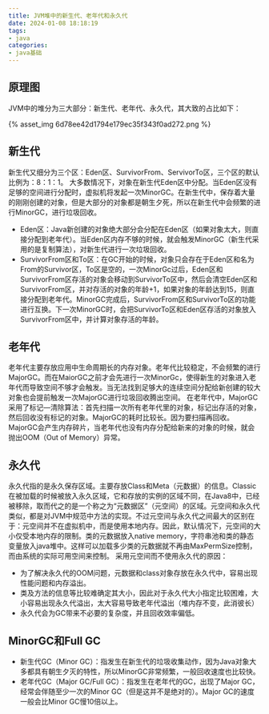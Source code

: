 ```yaml
---
title: JVM堆中的新生代、老年代和永久代
date: 2024-01-08 18:18:19
tags:
- java
categories:
- java基础
---
```










## 原理图

JVM中的堆分为三大部分：新生代、老年代、永久代，其大致的占比如下：

{% asset_img 6d78ee42d1794e179ec35f343f0ad272.png %}



## 新生代

新生代又细分为三个区：Eden区、SurvivorFrom、ServivorTo区，三个区的默认比例为：8：1：1。
 大多数情况下，对象在新生代Eden区中分配。当Eden区没有足够的空间进行分配时，虚拟机将发起一次MinorGC。在新生代中，保存着大量的刚刚创建的对象，但是大部分的对象都是朝生夕死，所以在新生代中会频繁的进行MinorGC，进行垃圾回收。

- Eden区：Java新创建的对象绝大部分会分配在Eden区（如果对象太大，则直接分配到老年代）。当Eden区内存不够的时候，就会触发MinorGC（新生代采用的是复制算法），对新生代进行一次垃圾回收。
- SurvivorFrom区和To区：在GC开始的时候，对象只会存在于Eden区和名为From的Survivor区，To区是空的，一次MinorGc过后，Eden区和SurvivorFrom区存活的对象会移动到SurvivorTo区中，然后会清空Eden区和SurvivorFrom区，并对存活的对象的年龄+1，如果对象的年龄达到15，则直接分配到老年代。MinorGC完成后，SurvivorFrom区和SurvivorTo区的功能进行互换。下一次MinorGC时，会把SurvivorTo区和Eden区存活的对象放入SurvivorFrom区中，并计算对象存活的年龄。

## 老年代

老年代主要存放应用中生命周期长的内存对象。老年代比较稳定，不会频繁的进行MajorGC。而在MaiorGC之前才会先进行一次MinorGc，使得新生的对象进入老年代而导致空间不够才会触发。当无法找到足够大的连续空间分配给新创建的较大对象也会提前触发一次MajorGC进行垃圾回收腾出空间。
  在老年代中，MajorGC采用了标记—清除算法：首先扫描一次所有老年代里的对象，标记出存活的对象，然后回收没有标记的对象。MajorGC的耗时比较长。因为要扫描再回收。MajorGC会产生内存碎片，当老年代也没有内存分配给新来的对象的时候，就会抛出OOM（Out of Memory）异常。

## 永久代

永久代指的是永久保存区域。主要存放Class和Meta（元数据）的信息。Classic在被加载的时候被放入永久区域，它和存放的实例的区域不同，在Java8中，已经被移除，取而代之的是一个称之为“元数据区”（元空间）的区域。元空间和永久代类似，都是对JVM中规范中方法的实现。不过元空间与永久代之间最大的区别在于：元空间并不在虚拟机中，而是使用本地内存。因此，默认情况下，元空间的大小仅受本地内存的限制。类的元数据放入native  memory，字符串池和类的静态变量放入java堆中。这样可以加载多少类的元数据就不再由MaxPermSize控制，而由系统的实际可用空间来控制。
 采用元空间而不使用永久代的原因：

- 为了解决永久代的OOM问题，元数据和class对象存放在永久代中，容易出现性能问题和内存溢出。
- 类及方法的信息等比较难确定其大小，因此对于永久代大小指定比较困难，大小容易出现永久代溢出，太大容易导致老年代溢出（堆内存不变，此消彼长）
- 永久代会为GC带来不必要的复杂度，并且回收效率偏低。

## MinorGC和Full GC

- 新生代GC（Minor GC）：指发生在新生代的垃圾收集动作，因为Java对象大多都具有朝生夕灭的特性，所以MinorGC非常频繁，一般回收速度也比较快。
- 老年代GC（Major GC/Full GC）：指发生在老年代的GC，出现了Major GC，经常会伴随至少一次的Minor GC（但是这并不是绝对的）。Major GC的速度一般会比Minor GC慢10倍以上。
